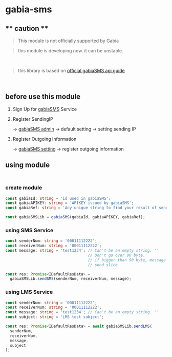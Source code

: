 # gabia-sms

## \*\* caution \*\*

> This module is not officially supported by Gabia

>this module is developing now. it can be unstable.

<br/>

> this library is based on <a href="https://sms.gabia.com/admin/api/">official gabiaSMS api guide</a>

<br/>

## before use this module <br />

1. Sign Up for <a href="http://sms.gabia.com">gabiaSMS</a> Service

2. Register SendingIP

      -> <a href="http://sms.gabia.com/admin">gabiaSMS admin</a> -> default setting -> setting sending IP

3. Register Outgoing Information

      -> <a href="http://sms.gabia.com/settings">gabiaSMS setting</a> -> register outgoing information

## using module <br /><br />

### create module
  ```ts
  const gabiaId: string = 'id used in gabiaSMS';
  const gabiaAPIKEY: string = 'APIKEY issued by gabiaSMS';
  const gabiaRef: string = 'Any unique string to find your result of send after';

  const gabiaSMSLib = gabiaSMS(gabiaId, gabiaAPIKEY, gabiaRef);
  ```

### using SMS Service
  ```ts
  const senderNum: string = '00011112222';
  const receiverNum: string = '00011112222';
  const message: string = 'test1234'; // Can't be an empty string. ''
                                      // Don't go over 90 byte.
                                      // if bigger than 90 byte, message will
                                      // send slice

  const res: Promise<IDefaultResData> =
    gabiaSMSLib.sendSMS(senderNum, receiverNum, message);
  ```

### using LMS Service
  ```ts
  const senderNum: string = '00011112222';
  const receiverNum: string = '00011112222';
  const message: string = 'test1234'; // Can't be an empty string. ''
  const subject: string = 'LMS test subject';

  const res: Promise<IDefaultResData> = await gabiaSMSLib.sendLMS(
    senderNum,
    receiverNum,
    message,
    subject
  );
  ```